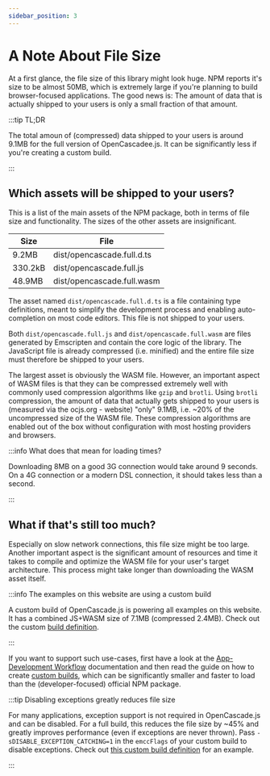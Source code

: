 ```yaml
---
sidebar_position: 3
---
```


# A Note About File Size

At a first glance, the file size of this library might look huge. NPM reports it's size to be almost 50MB, which is extremely large if you're planning to build browser-focused applications. The good news is: The amount of data that is actually shipped to your users is only a small fraction of that amount.

:::tip TL;DR

The total amoun of (compressed) data shipped to your users is around 9.1MB for the full version of OpenCascadee.js. It can be significantly less if you're creating a custom build.

:::

## Which assets will be shipped to your users?

This is a list of the main assets of the NPM package, both in terms of file size and functionality. The sizes of the other assets are insignificant.


|   Size  | File                       |
|---------|----------------------------|
| 9.2MB   | dist/opencascade.full.d.ts |
| 330.2kB | dist/opencascade.full.js   |
| 48.9MB  | dist/opencascade.full.wasm |

The asset named `dist/opencascade.full.d.ts` is a file containing type definitions, meant to simplify the development process and enabling auto-completion on most code editors. This file is not shipped to your users.


Both `dist/opencascade.full.js` and `dist/opencascade.full.wasm` are files generated by Emscripten and contain the core logic of the library. The JavaScript file is already compressed (i.e. minified) and the entire file size must therefore be shipped to your users.

The largest asset is obviously the WASM file. However, an important aspect of WASM files is that they can be compressed extremely well with commonly used compression algorithms like `gzip` and `brotli`. Using `brotli` compression, the amount of data that actually gets shipped to your users is (measured via the ocjs.org - website) "only" 9.1MB, i.e. ~20% of the uncompressed size of the WASM file. These compression algorithms are enabled out of the box without configuration with most hosting providers and browsers.

:::info What does that mean for loading times?

Downloading 8MB on a good 3G connection would take around 9 seconds. On a 4G connection or a modern DSL connection, it should takes less than a second.

:::

## What if that's still too much?

Especially on slow network connections, this file size might be too large. Another important aspect is the significant amount of resources and time it takes to compile and optimize the WASM file for your user's target architecture. This process might take longer than downloading the WASM asset itself.

:::info The examples on this website are using a custom build

A custom build of OpenCascade.js is powering all examples on this website. It has a combined JS+WASM size of 7.1MB (compressed 2.4MB). Check out the custom [build definition](https://github.com/donalffons/opencascade.js/blob/master/website/ocjs-editor-theme/customBuild/customBuild.yml).

:::

If you want to support such use-cases, first have a look at the [App-Development Workflow](/docs/app-dev-workflow/workflow) documentation and then read the guide on how to create [custom builds](/docs/app-dev-workflow/custom-builds), which can be significantly smaller and faster to load than the (developer-focused) official NPM package.

:::tip Disabling exceptions greatly reduces file size

For many applications, exception support is not required in OpenCascade.js and can be disabled. For a full build, this reduces the file size by ~45% and greatly improves performance (even if exceptions are never thrown). Pass `-sDISABLE_EXCEPTION_CATCHING=1` in the `emccFlags` of your custom build to disable exceptions. Check out [this custom build definition](https://github.com/donalffons/opencascade.js/blob/master/test/customBuilds/no-exceptions.yml) for an example.

:::
